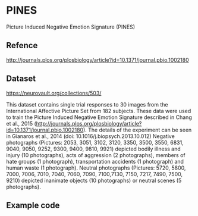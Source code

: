 # PINES

Picture Induced Negative Emotion Signature (PINES)

## Refence

http://journals.plos.org/plosbiology/article?id=10.1371/journal.pbio.1002180


## Dataset

https://neurovault.org/collections/503/

This dataset contains single trial responses to 30 images from the International Affective Picture Set from 182 subjects. These data were used to train the Picture Induced Negative Emotion Signature described in Chang et al., 2015 (http://journals.plos.org/plosbiology/article?id=10.1371/journal.pbio.1002180). The details of the experiment can be seen in Gianaros et al., 2014 (doi: 10.1016/j.biopsych.2013.10.012) Negative photographs (Pictures: 2053, 3051, 3102, 3120, 3350, 3500, 3550, 6831, 9040, 9050, 9252, 9300, 9400, 9810, 9921) depicted bodily illness and injury (10 photographs), acts of aggression (2 photographs), members of hate groups (1 photograph), transportation accidents (1 photograph) and human waste (1 photograph). Neutral photographs (Pictures: 5720, 5800, 7000, 7006, 7010, 7040, 7060, 7090, 7100,7130, 7150, 7217, 7490, 7500, 9210) depicted inanimate objects (10 photographs) or neutral scenes (5 photographs).


## Example code


